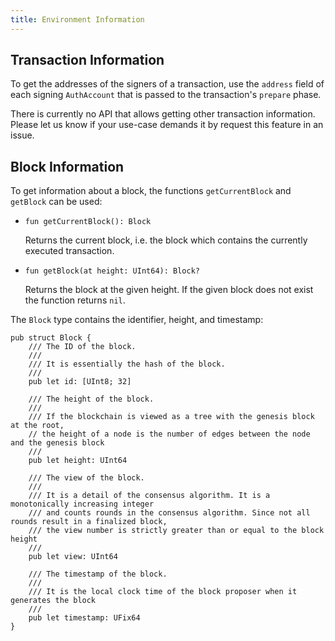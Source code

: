 ```yaml
---
title: Environment Information
---
```


## Transaction Information

To get the addresses of the signers of a transaction,
use the `address` field of each signing `AuthAccount`
that is passed to the transaction's `prepare` phase.

There is currently no API that allows getting other transaction information.
Please let us know if your use-case demands it by request this feature in an issue.

## Block Information

To get information about a block, the functions `getCurrentBlock` and `getBlock` can be used:

-
  ```cadence
  fun getCurrentBlock(): Block
  ```

  Returns the current block, i.e. the block which contains the currently executed transaction.

-
  ```cadence
  fun getBlock(at height: UInt64): Block?
  ```

  Returns the block at the given height.
  If the given block does not exist the function returns `nil`.

The `Block` type contains the identifier, height, and timestamp:

```cadence
pub struct Block {
    /// The ID of the block.
    ///
    /// It is essentially the hash of the block.
    ///
    pub let id: [UInt8; 32]

    /// The height of the block.
    ///
    /// If the blockchain is viewed as a tree with the genesis block at the root,
    // the height of a node is the number of edges between the node and the genesis block
    ///
    pub let height: UInt64

    /// The view of the block.
    ///
    /// It is a detail of the consensus algorithm. It is a monotonically increasing integer
    /// and counts rounds in the consensus algorithm. Since not all rounds result in a finalized block,
    /// the view number is strictly greater than or equal to the block height
    ///
    pub let view: UInt64

    /// The timestamp of the block.
    ///
    /// It is the local clock time of the block proposer when it generates the block
    ///
    pub let timestamp: UFix64
}
```

